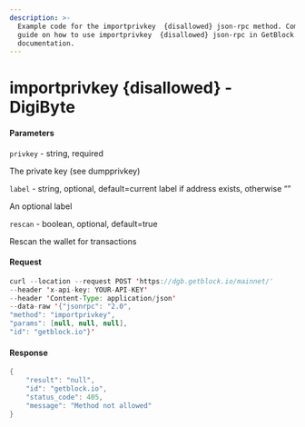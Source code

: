 ```yaml
---
description: >-
  Example code for the importprivkey  {disallowed} json-rpc method. Сomplete
  guide on how to use importprivkey  {disallowed} json-rpc in GetBlock.io Web3
  documentation.
---
```


# importprivkey {disallowed} - DigiByte

#### Parameters

`privkey` - string, required

The private key (see dumpprivkey)

`label` - string, optional, default=current label if address exists, otherwise “”

An optional label

`rescan` - boolean, optional, default=true

Rescan the wallet for transactions

#### Request

```java
curl --location --request POST 'https://dgb.getblock.io/mainnet/' 
--header 'x-api-key: YOUR-API-KEY' 
--header 'Content-Type: application/json' 
--data-raw '{"jsonrpc": "2.0",
"method": "importprivkey",
"params": [null, null, null],
"id": "getblock.io"}'
```

#### Response

```java
{
    "result": "null",
    "id": "getblock.io",
    "status_code": 405,
    "message": "Method not allowed"
}
```
